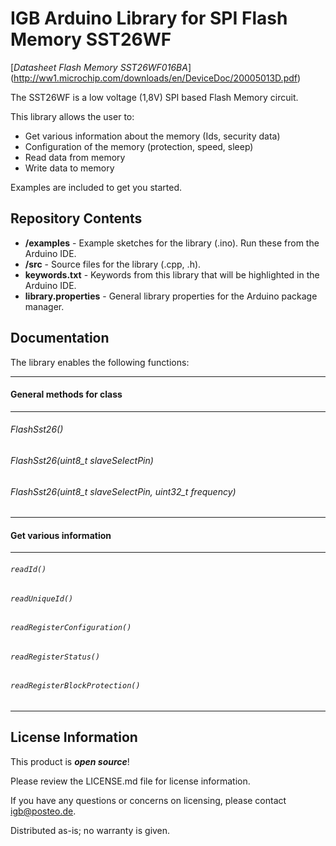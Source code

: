 IGB Arduino Library for SPI Flash Memory SST26WF
================================================

[*Datasheet Flash Memory SST26WF016BA*] (http://ww1.microchip.com/downloads/en/DeviceDoc/20005013D.pdf)

The SST26WF is a low voltage (1,8V) SPI based Flash Memory circuit.

This library allows the user to:

* Get various information about the memory (Ids, security data)
* Configuration of the memory (protection, speed, sleep)
* Read data from memory
* Write data to memory

Examples are included to get you started.

Repository Contents
-------------------

* **/examples** - Example sketches for the library (.ino). Run these from the Arduino IDE. 
* **/src** - Source files for the library (.cpp, .h).
* **keywords.txt** - Keywords from this library that will be highlighted in the Arduino IDE. 
* **library.properties** - General library properties for the Arduino package manager. 

Documentation
--------------
The library enables the following functions:
<hr>

#### General methods for class
<hr>

###### FlashSst26()
###### FlashSst26(uint8_t slaveSelectPin)
###### FlashSst26(uint8_t slaveSelectPin, uint32_t frequency)
	
<hr>

#### Get various information
<hr>

###### `readId()`
###### `readUniqueId()`
###### `readRegisterConfiguration()`
###### `readRegisterStatus()`
###### `readRegisterBlockProtection()`

<hr>



License Information
-------------------

This product is _**open source**_! 

Please review the LICENSE.md file for license information. 

If you have any questions or concerns on licensing, please contact igb@posteo.de.

Distributed as-is; no warranty is given.

